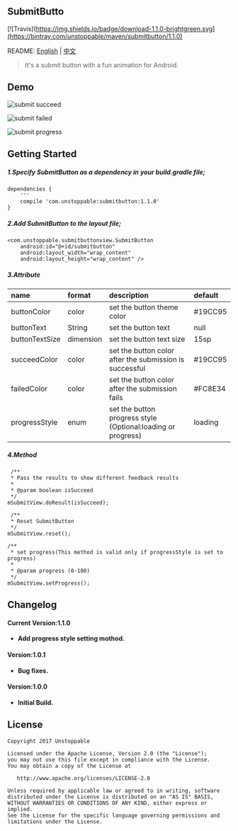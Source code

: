 ## SubmitButto

[![Travis](https://img.shields.io/badge/download-1.1.0-brightgreen.svg](https://bintray.com/unstoppable/maven/submitbutton/1.1.0)


README: [English](https://github.com/Someonewow/SubmitButton/blob/master/README.md) | [中文](https://github.com/Someonewow/SubmitButton/blob/master/README-zh.md)


>It's a submit button with a fun animation for Android.

## Demo

![submit succeed](https://raw.githubusercontent.com/Someonewow/SubmitButton/master/screens/submitbutton_succeed.gif)

![submit failed](https://raw.githubusercontent.com/Someonewow/SubmitButton/master/screens/submitbutton_failed.gif)

![submit progress](https://raw.githubusercontent.com/Someonewow/SubmitButton/master/screens/submitbutton_progress.gif)

## Getting Started

##### 1.Specify SubmitButton as a dependency in your build.gradle file;

	dependencies {
		'''
    	compile 'com.unstoppable:submitbutton:1.1.0'
	}

##### 2.Add SubmitButton to the layout file;

	<com.unstoppable.submitbuttonview.SubmitButton
        android:id="@+id/submitbutton"
        android:layout_width="wrap_content"
        android:layout_height="wrap_content" />

##### 3.Attribute

| name          | format   | description                                           |default  |    
|:--------------|:-----    |:------------------------------------------------------|:--------|
|buttonColor    |color     |set the button theme color                             |#19CC95  |
|buttonText     |String    |set the button text                                    |null     |
|buttonTextSize |dimension |set the button text size                               |15sp     |
|succeedColor   |color     |set the button color after the submission is successful|#19CC95  |
|failedColor    |color     |set the button color after the submission fails        |#FC8E34  |
|progressStyle  |enum      |set the button progress style (Optional:loading or progress) |loading|

##### 4.Method
	
	 /**
     * Pass the results to show different feedback results
     *
     * @param boolean isSucceed 
     */
	mSubmitView.doResult(isSucceed);

	 /**
     * Reset SubmitButton 
     */
	mSubmitView.reset();

    /**
     * set progress(This method is valid only if progressStyle is set to progress)
     *
     * @param progress (0-100)
     */
    mSubmitView.setProgress();


## Changelog

#### Current Version:1.1.0

- **Add progress style setting mothod.**

#### Version:1.0.1

- **Bug fixes.**

#### Version:1.0.0

- **Initial Build.**

## License

	Copyright 2017 Unstoppable

	Licensed under the Apache License, Version 2.0 (the "License");
	you may not use this file except in compliance with the License.
	You may obtain a copy of the License at

	   http://www.apache.org/licenses/LICENSE-2.0

	Unless required by applicable law or agreed to in writing, software
	distributed under the License is distributed on an "AS IS" BASIS,
	WITHOUT WARRANTIES OR CONDITIONS OF ANY KIND, either express or implied.
	See the License for the specific language governing permissions and
	limitations under the License.
